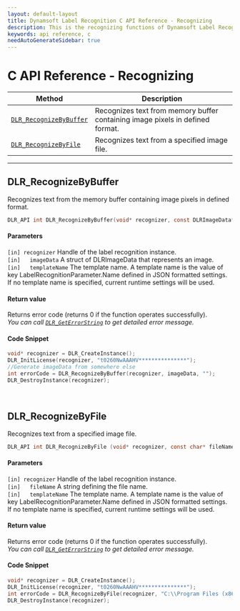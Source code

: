 ```yaml
---
layout: default-layout
title: Dynamsoft Label Recognition C API Reference - Recognizing
description: This is the recognizing functions of Dynamsoft Label Recognition for C API Reference.
keywords: api reference, c
needAutoGenerateSidebar: true
---
```


# C API Reference - Recognizing

| Method               | Description |
|----------------------|-------------|
  | [`DLR_RecognizeByBuffer`](#dlr_recognizebybuffer) | Recognizes text from memory buffer containing image pixels in defined format. |
  | [`DLR_RecognizeByFile`](#dlr_recognizebyfile) | Recognizes text from a specified image file. |

---

## DLR_RecognizeByBuffer
Recognizes text from the memory buffer containing image pixels in defined format.

```c
DLR_API int DLR_RecognizeByBuffer(void* recognizer, const DLRImageData* imageData, const char* templateName)
```   
   
#### Parameters
`[in] recognizer` Handle of the label recognition instance.  
`[in]	imageData` A struct of DLRImageData that represents an image.  
`[in]	templateName` The template name. A template name is the value of key LabelRecognitionParameter.Name defined in JSON formatted settings. If no template name is specified, current runtime settings will be used.

#### Return value
Returns error code (returns 0 if the function operates successfully).    
*You can call [`DLR_GetErrorString`](general.md#dlr_geterrorstring) to get detailed error message.*

#### Code Snippet
```c
void* recognizer = DLR_CreateInstance();
DLR_InitLicense(recognizer, "t0260NwAAAHV***************");
//Generate imageData from somewhere else
int errorCode = DLR_RecognizeByBuffer(recognizer, imageData, "");
DLR_DestroyInstance(recognizer);
```

&nbsp;


## DLR_RecognizeByFile
Recognizes text from a specified image file.

```c
DLR_API int DLR_RecognizeByFile (void* recognizer, const char* fileName, const char* templateName)	
```   
   
#### Parameters
`[in] recognizer` Handle of the label recognition instance.  
`[in]	fileName` A string defining the file name.  
`[in]	templateName` The template name. A template name is the value of key LabelRecognitionParameter.Name defined in JSON formatted settings. If no template name is specified, current runtime settings will be used.

#### Return value
Returns error code (returns 0 if the function operates successfully).    
*You can call [`DLR_GetErrorString`](general.md#dlr_geterrorstring) to get detailed error message.*

#### Code Snippet
```c
void* recognizer = DLR_CreateInstance();
DLR_InitLicense(recognizer, "t0260NwAAAHV***************");
int errorCode = DLR_RecognizeByFile(recognizer, "C:\\Program Files (x86)\\Dynamsoft\\{Version number}\\Images\\AllSupportedBarcodeTypes.tif", "");
DLR_DestroyInstance(recognizer);
```

&nbsp;

